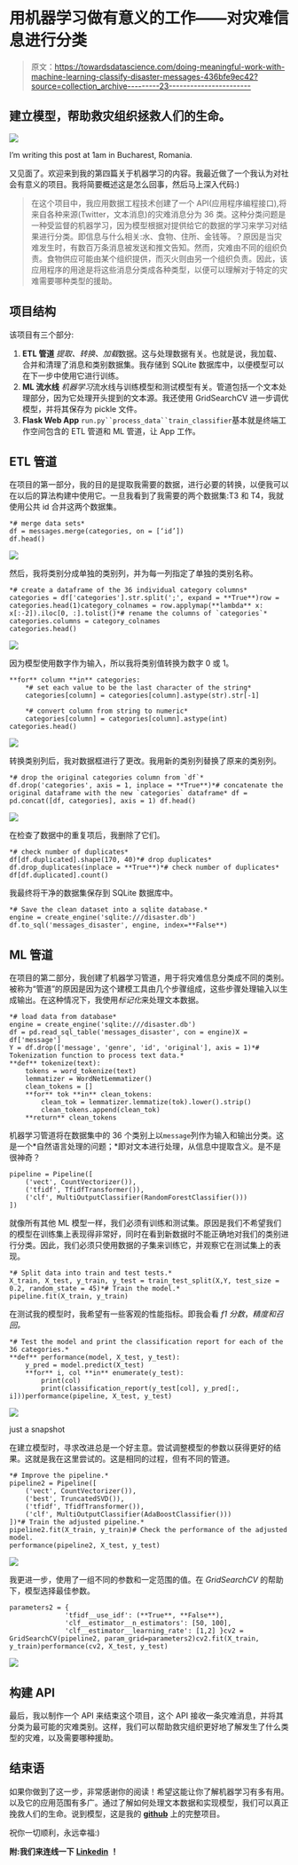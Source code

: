 # 用机器学习做有意义的工作——对灾难信息进行分类

> 原文：<https://towardsdatascience.com/doing-meaningful-work-with-machine-learning-classify-disaster-messages-436bfe9ec42?source=collection_archive---------23----------------------->

## 建立模型，帮助救灾组织拯救人们的生命。

![](img/1977e9de175d4ad227632837d88a1c67.png)

I’m writing this post at 1am in Bucharest, Romania.

又见面了。欢迎来到我的第四篇关于机器学习的内容。我最近做了一个我认为对社会有意义的项目。我将简要概述这是怎么回事，然后马上深入代码:)

> 在这个项目中，我应用数据工程技术创建了一个 API(应用程序编程接口),将来自各种来源(Twitter，文本消息)的灾难消息分为 36 类。这种分类问题是一种受监督的机器学习，因为模型根据对提供给它的数据的学习来学习对结果进行分类。即信息与什么相关:水、食物、住所、金钱等。？原因是当灾难发生时，有数百万条消息被发送和推文告知。然而，灾难由不同的组织负责。食物供应可能由某个组织提供，而灭火则由另一个组织负责。因此，该应用程序的用途是将这些消息分类成各种类型，以便可以理解对于特定的灾难需要哪种类型的援助。

## 项目结构

该项目有三个部分:

1.  **ETL 管道**
    *提取、转换、加载*数据。这与处理数据有关。也就是说，我加载、合并和清理了消息和类别数据集。我存储到 SQLite 数据库中，以便模型可以在下一步中使用它进行训练。
2.  **ML 流水线**
    *机器学习*流水线与训练模型和测试模型有关。管道包括一个文本处理部分，因为它处理开头提到的文本源。我还使用 GridSearchCV 进一步调优模型，并将其保存为 pickle 文件。
3.  **Flask Web App**
    `run.py``process_data``train_classifier`基本就是终端工作空间包含的 ETL 管道和 ML 管道，让 App 工作。

## ETL 管道

在项目的第一部分，我的目的是提取我需要的数据，进行必要的转换，以便我可以在以后的算法构建中使用它。一旦我看到了我需要的两个数据集:T3 和 T4，我就使用公共 id 合并这两个数据集。

```
*# merge data sets* 
df = messages.merge(categories, on = [‘id’]) 
df.head()
```

![](img/6fa01fe7ca84d7c31994547a4fe03a4d.png)

然后，我将类别分成单独的类别列，并为每一列指定了单独的类别名称。

```
*# create a dataframe of the 36 individual category columns*
categories = df['categories'].str.split(';', expand = **True**)row = categories.head(1)category_colnames = row.applymap(**lambda** x: x[:-2]).iloc[0, :].tolist()*# rename the columns of `categories`*
categories.columns = category_colnames
categories.head()
```

![](img/09e107921ee8964233c9fb682a093c16.png)

因为模型使用数字作为输入，所以我将类别值转换为数字 0 或 1。

```
**for** column **in** categories:
    *# set each value to be the last character of the string*
    categories[column] = categories[column].astype(str).str[-1]

    *# convert column from string to numeric*
    categories[column] = categories[column].astype(int)
categories.head()
```

![](img/71e2dd3fa6b7437725998e67be945576.png)

转换类别列后，我对数据框进行了更改。我用新的类别列替换了原来的类别列。

```
*# drop the original categories column from `df`*
df.drop('categories', axis = 1, inplace = **True**)*# concatenate the original dataframe with the new `categories` dataframe* df = pd.concat([df, categories], axis = 1) df.head()
```

![](img/0ced3871c237a955f17dc11cf0a4ed19.png)

在检查了数据中的重复项后，我删除了它们。

```
*# check number of duplicates*
df[df.duplicated].shape(170, 40)*# drop duplicates* 
df.drop_duplicates(inplace = **True**)*# check number of duplicates* 
df[df.duplicated].count()
```

我最终将干净的数据集保存到 SQLite 数据库中。

```
*# Save the clean dataset into a sqlite database.*
engine = create_engine('sqlite:///disaster.db')
df.to_sql('messages_disaster', engine, index=**False**)
```

## ML 管道

在项目的第二部分，我创建了机器学习管道，用于将灾难信息分类成不同的类别。被称为“管道”的原因是因为这个建模工具由几个步骤组成，这些步骤处理输入以生成输出。在这种情况下，我使用*标记化*来处理文本数据。

```
*# load data from database*
engine = create_engine('sqlite:///disaster.db')
df = pd.read_sql_table('messages_disaster', con = engine)X = df['message']  
Y = df.drop(['message', 'genre', 'id', 'original'], axis = 1)*# Tokenization function to process text data.*
**def** tokenize(text):
    tokens = word_tokenize(text)
    lemmatizer = WordNetLemmatizer()
    clean_tokens = []
    **for** tok **in** clean_tokens:
        clean_tok = lemmatizer.lemmatize(tok).lower().strip()
        clean_tokens.append(clean_tok)
    **return** clean_tokens
```

机器学习管道将在数据集中的 36 个类别上以`message`列作为输入和输出分类。这是一个*自然语言处理的问题；*即对文本进行处理，从信息中提取含义。是不是很神奇？

```
pipeline = Pipeline([
    ('vect', CountVectorizer()),
    ('tfidf', TfidfTransformer()),
    ('clf', MultiOutputClassifier(RandomForestClassifier()))
])
```

就像所有其他 ML 模型一样，我们必须有训练和测试集。原因是我们不希望我们的模型在训练集上表现得非常好，同时在看到新数据时不能正确地对我们的类别进行分类。因此，我们必须只使用数据的子集来训练它，并观察它在测试集上的表现。

```
*# Split data into train and test tests.*
X_train, X_test, y_train, y_test = train_test_split(X,Y, test_size = 0.2, random_state = 45)*# Train the model.*
pipeline.fit(X_train, y_train)
```

在测试我的模型时，我希望有一些客观的性能指标。即我会看 *f1 分数*，*精度和召回。*

```
*# Test the model and print the classification report for each of the 36 categories.*
**def** performance(model, X_test, y_test):
    y_pred = model.predict(X_test)
    **for** i, col **in** enumerate(y_test):
        print(col)
        print(classification_report(y_test[col], y_pred[:, i]))performance(pipeline, X_test, y_test)
```

![](img/7c4c37d71602ae69a1c4533a70bedbe7.png)

just a snapshot

在建立模型时，寻求改进总是一个好主意。尝试调整模型的参数以获得更好的结果。这就是我在这里尝试的。这是相同的过程，但有不同的管道。

```
*# Improve the pipeline.*
pipeline2 = Pipeline([
    ('vect', CountVectorizer()),
    ('best', TruncatedSVD()),
    ('tfidf', TfidfTransformer()),
    ('clf', MultiOutputClassifier(AdaBoostClassifier()))
])*# Train the adjusted pipeline.* 
pipeline2.fit(X_train, y_train)# Check the performance of the adjusted model.
performance(pipeline2, X_test, y_test)
```

![](img/9936e3c59898b4aeefbc289f25f1848c.png)

我更进一步，使用了一组不同的参数和一定范围的值。在 *GridSearchCV* 的帮助下，模型选择最佳参数。

```
parameters2 = { 
              'tfidf__use_idf': (**True**, **False**), 
              'clf__estimator__n_estimators': [50, 100],
              'clf__estimator__learning_rate': [1,2] }cv2 = GridSearchCV(pipeline2, param_grid=parameters2)cv2.fit(X_train, y_train)performance(cv2, X_test, y_test)
```

![](img/f4eb22fc9f90a83f25c282e3d3930b6d.png)

## **构建 API**

最后，我以制作一个 API 来结束这个项目，这个 API 接收一条灾难消息，并将其分类为最可能的灾难类别。这样，我们可以帮助救灾组织更好地了解发生了什么类型的灾难，以及需要哪种援助。

## **结束语**

如果你做到了这一步，非常感谢你的阅读！希望这能让你了解机器学习有多有用。以及它的应用范围有多广。通过了解如何处理文本数据和实现模型，我们可以真正挽救人们的生命。说到模型，这是我的 [**github**](https://github.com/andreigalanciuc/RECOMMENDATION-SYSTEM-WITH-IBM) 上的完整项目。

祝你一切顺利，永远幸福:)

**附:我们来连线一下** [**Linkedin**](https://www.linkedin.com/in/andreigalanchuk/) **！**
